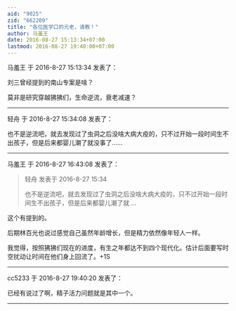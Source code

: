 ```yaml
---
aid: "9025"
zid: "662209"
title: "各位医学口的元老，请教！"
author: 马羞王
date: 2016-08-27 15:13:34+07:00
lastmod: 2016-08-27 19:40:00+07:00
---
```


马羞王 于 2016-8-27 15:13:34 发表了：

刘三曾经提到的南山专案是啥？

莫非是研究穿越狒狒们，生命逆流，衰老减速？

---

轻舟 于 2016-8-27 15:34:08 发表了：

也不是逆流吧，就去发现过了虫洞之后没啥大病大疫的，只不过开始一段时间生不出孩子，但是后来都婴儿潮了就没事了……

---

马羞王 于 2016-8-27 16:43:08 发表了：

> 轻舟 发表于 2016-8-27 15:34
>
> 也不是逆流吧，就去发现过了虫洞之后没啥大病大疫的，只不过开始一段时间生不出孩子，但是后来都婴儿潮了就 ...

这个有提到的。

后期林百光也说过感觉自己虽然年龄增长，但是精力依然像年轻人一样。

我觉得，按照狒狒们现在的进度，有生之年都达不到四个现代化。估计后面要写时空扰动让时间在他们身上回流了。+1S

---

cc5233 于 2016-8-27 19:40:20 发表了：

已经有说过了啊，精子活力问题就是其中一个。

---
